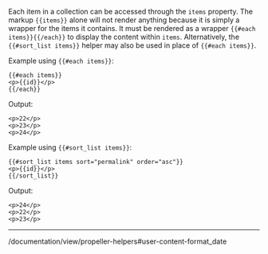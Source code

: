 Each item in a collection can be accessed through the `items` property. The markup `{{items}}` alone will not render anything because it is simply a wrapper for the items it contains. It must be rendered as a wrapper `{{#each items}}{{/each}}` to display the content within `items`. Alternatively, the `{{#sort_list items}}` helper may also be used in place of `{{#each items}}`.

Example using `{{#each items}}`:
```
{{#each items}}
<p>{{id}}</p>
{{/each}}
```

Output:
```
<p>22</p>
<p>23</p>
<p>24</p>
```

Example using `{{#sort_list items}}`:
```
{{#sort_list items sort="permalink" order="asc"}}
<p>{{id}}</p>
{{/sort_list}}
```

Output:
```
<p>24</p>
<p>22</p>
<p>23</p>
```

---
/documentation/view/propeller-helpers#user-content-format_date
